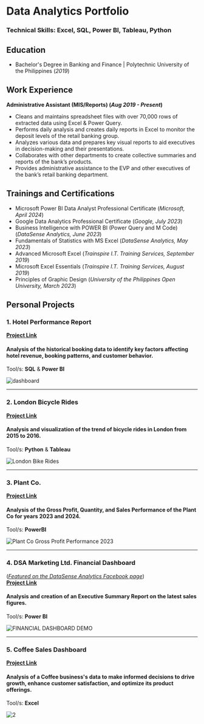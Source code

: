 # Data Analytics Portfolio

### Technical Skills: Excel, SQL, Power BI, Tableau, Python

## Education
- Bachelor's Degree in Banking and Finance | Polytechnic University of the Philippines (_2019_)

## Work Experience
**Administrative Assistant (MIS/Reports) (_Aug 2019 - Present_)**
- Cleans and maintains spreadsheet files with over 70,000 rows of extracted data using Excel & 
Power Query.
- Performs daily analysis and creates daily reports in Excel to monitor the deposit levels of the retail banking group.
- Analyzes various data and prepares key visual reports to aid executives in decision-making and their 
presentations.
- Collaborates with other departments to create collective summaries and reports of the bank’s products.
- Provides administrative assistance to the EVP and other executives of the bank’s retail banking department.

## Trainings and Certifications
- Microsoft Power BI Data Analyst Professional Certificate (_Microsoft, April 2024_)
- Google Data Analytics Professional Certificate (_Google, July 2023_)
- Business Intelligence with POWER BI (Power Query and M Code) (_DataSense Analytics, June 2023_)
- Fundamentals of Statistics with MS Excel (_DataSense Analytics, May 2023_)
- Advanced Microsoft Excel (_Trainspire I.T. Training Services, September 2019_)
- Microsoft Excel Essentials (_Trainspire I.T. Training Services, August 2019_)
- Principles of Graphic Design (_University of the Philippines Open University, March 2023_)

## Personal Projects

### 1. Hotel Performance Report
**[Project Link](https://github.com/colinryanx/Hotel-Performance-Project/blob/main/README.md)**
#### Analysis of the historical booking data to identify key factors affecting hotel revenue, booking patterns, and customer behavior.
Tool/s: **SQL** & **Power BI**

![dashboard](https://github.com/colinryanx/Hotel-Performance-Project/assets/171652558/0ab1f31d-7d1d-4acb-a83f-9d20b06f87c0)

***

### 2. London Bicycle Rides
**[Project Link](https://github.com/colinryanx/London-Bicycle-Rides/blob/main/README.md)**
#### Analysis and visualization of the trend of bicycle rides in London from 2015 to 2016.
Tool/s: **Python** & **Tableau**

![London Bike Rides](https://github.com/colinryanx/London-Bicycle-Rides/assets/171652558/220984f1-4660-4415-9968-4888b58524c1)

***

### 3. Plant Co.
**[Project Link](https://github.com/colinryanx/Plant-Co/blob/main/README.md)**
#### Analysis of the Gross Profit, Quantity, and Sales Performance of the Plant Co for years 2023 and 2024.
Tool/s: **PowerBI**

![Plant Co  Gross Profit Performance 2023](https://github.com/colinryanx/Plant-Co/assets/171652558/2d688e7c-0216-4ea8-96b7-fa2dc9645a14)

***

### 4. DSA Marketing Ltd. Financial Dashboard
(_[Featured on the DataSense Analytics Facebook page](https://www.facebook.com/photo.php?fbid=237583475707496&set=pb.100083675353136.-2207520000&type=3)_) <br />
**[Project Link](https://github.com/colinryanx/Financial-Dashboard-DataSenseAnalytics/blob/main/README.md)**
#### Analysis and creation of an Executive Summary Report on the latest sales figures.
Tool/s: **Power BI**

![FINANCIAL DASHBOARD DEMO](https://github.com/colinryanx/Financial-Dashboard-DataSenseAnalytics/assets/171652558/e5c4de29-9027-4065-acf2-5ae07b19514f)

***

### 5. Coffee Sales Dashboard
**[Project Link](https://github.com/colinryanx/Coffee-Sales/blob/main/README.md)**
#### Analysis of a Coffee business's data to make informed decisions to drive growth, enhance customer satisfaction, and optimize its product offerings.
Tool/s: **Excel**

![2](https://github.com/colinryanx/Coffee-Sales/assets/171652558/c9a44cbb-93f6-4ccf-826c-bf49f76f58f8)
